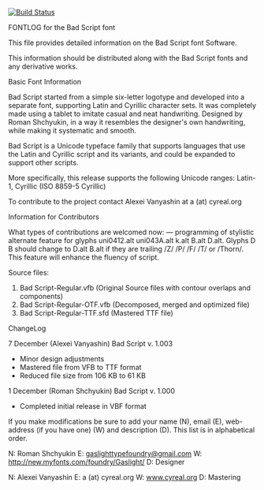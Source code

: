 [![Build Status](https://travis-ci.org/fontdirectory/badscript.svg?branch=master)](https://travis-ci.org/fontdirectory/badscript)

FONTLOG for the Bad Script font

This file provides detailed information on the Bad Script 
font Software.

This information should be distributed along with the 
Bad Script fonts and any derivative works.

Basic Font Information

Bad Script started from a simple six-letter logotype
and developed into a separate font, supporting Latin and Cyrillic 
character sets. It was completely made using a tablet to 
imitate casual and neat handwriting. Designed by Roman Shchyukin, 
in a way it resembles the designer's own handwriting, while 
making it systematic and smooth.

Bad Script is a Unicode typeface family that supports 
languages that use the Latin and Cyrillic script and its variants, 
and could be expanded to support other scripts.

More specifically, this release supports the following Unicode
ranges: Latin-1, Cyrillic (ISO 8859-5 Cyrillic)

To contribute to the project contact Alexei Vanyashin at 
a (at) cyreal.org

Information for Contributors

What types of contributions are welcomed now:
— programming of stylistic alternate feature for glyphs
uni0412.alt uni043A.alt k.alt B.alt D.alt.
Glyphs D B should change to D.alt B.alt 
if they are trailing /Z/ /P/ /F/ /T/ or /Thorn/.
This feature will enhance the fluency of script.

Source files:

1. Bad Script-Regular.vfb (Original Source files with contour 
   overlaps and components)
2. Bad Script-Regular-OTF.vfb (Decomposed, merged 
   and optimized file)
3. Bad Script-Regular-TTF.sfd (Mastered TTF file)

ChangeLog

7 December (Alexei Vanyashin) Bad Script v. 1.003
- Minor design adjustments
- Mastered file from VFB to TTF format
- Reduced file size from 106 KB to 61 KB

1 December (Roman Shchyukin) Bad Script v. 1.000
- Completed initial release in VBF format

If you make modifications be sure to add your name (N), 
email (E), web-address (if you have one) (W) and description (D). 
This list is in alphabetical order.

N: Roman Shchyukin
E: gaslighttypefoundry@gmail.com
W: http://new.myfonts.com/foundry/Gaslight/
D: Designer

N: Alexei Vanyashin
E: a (at) cyreal.org
W: www.cyreal.org
D: Mastering


